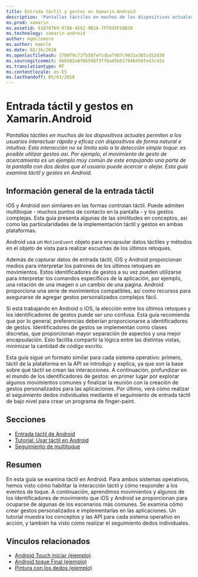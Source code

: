 ```yaml
---
title: Entrada táctil y gestos en Xamarin.Android
description: 'Pantallas táctiles en muchos de los dispositivos actuales permiten a los usuarios interactuar rápida y eficaz con dispositivos de forma natural e intuitiva. Esta interacción no se limita solo a la detección simple toque: es posible utilizar gestos así. Por ejemplo, el movimiento de gesto de acercamiento es un ejemplo muy común de este empujando una parte de la pantalla con dos dedos que el usuario puede acercar o alejar. Esta guía examina táctil y gestos en Android.'
ms.prod: xamarin
ms.assetid: 61874769-978A-4562-9B2A-7FFD45F58B38
ms.technology: xamarin-android
author: mgmclemore
ms.author: mamcle
ms.date: 02/16/2018
ms.openlocfilehash: 3700f9c73fb58fefcdba7987c9931e385cd52d38
ms.sourcegitcommit: 4b0582a0f06598f3ff8ad5b817946459fed3c42a
ms.translationtype: MT
ms.contentlocale: es-ES
ms.lasthandoff: 05/03/2018
---
```

# <a name="touch-and-gestures-in-xamarinandroid"></a>Entrada táctil y gestos en Xamarin.Android

_Pantallas táctiles en muchos de los dispositivos actuales permiten a los usuarios interactuar rápida y eficaz con dispositivos de forma natural e intuitiva. Esta interacción no se limita solo a la detección simple toque: es posible utilizar gestos así. Por ejemplo, el movimiento de gesto de acercamiento es un ejemplo muy común de este empujando una parte de la pantalla con dos dedos que el usuario puede acercar o alejar. Esta guía examina táctil y gestos en Android._

## <a name="touch-overview"></a>Información general de la entrada táctil

iOS y Android son similares en las formas controlan táctil. Puede admiten multitoque - muchos puntos de contacto en la pantalla - y los gestos complejas. Esta guía presenta algunas de las similitudes en conceptos, así como las particularidades de la implementación táctil y gestos en ambas plataformas.

Android usa un `MotionEvent` objeto para encapsular datos táctiles y métodos en el objeto de vista para realizar escuchas de los últimos retoques.

Además de capturar datos de entrada táctil, iOS y Android proporcionan medios para interpretar los patrones de los últimos retoques en movimientos. Estos identificadores de gestos a su vez pueden utilizarse para interpretar los comandos específicos de la aplicación, por ejemplo, una rotación de una imagen o un cambio de una página. Android proporciona una serie de movimientos compatibles, así como recursos para asegurarse de agregar gestos personalizados complejos fácil.

Si está trabajando en Android o iOS, la elección entre los últimos retoques y los identificadores de gestos puede ser uno confusa. Esta guía recomienda que por lo general, preferencias deberían proporcionarse a identificadores de gestos. Identificadores de gestos se implementan como clases discretas, que proporcionan mayor separación de aspectos y una mejor encapsulación. Esto facilita compartir la lógica entre las distintas vistas, minimizar la cantidad de código escrito.

Esta guía sigue un formato similar para cada sistema operativo: primero, táctil de la plataforma en la API se introdujo y explica, ya que son la base sobre qué táctil se crean las interacciones. A continuación, profundizar en el mundo de los identificadores de gestos: en primer lugar por explorar algunos movimientos comunes y finalizar la reunión con la creación de gestos personalizados para las aplicaciones. Por último, verá cómo realizar el seguimiento dedos individuales mediante el seguimiento de entrada táctil de bajo nivel para crear un programa de finger-paint.

## <a name="sections"></a>Secciones

-  [Entrada táctil de Android](~/android/app-fundamentals/touch/android-touch-walkthrough.md)
-  [Tutorial: Usar táctil en Android](~/android/app-fundamentals/touch/android-touch-walkthrough.md)
-  [Seguimiento de multitoque](touch-tracking.md)

## <a name="summary"></a>Resumen

En esta guía se examina táctil en Android. Para ambos sistemas operativos, hemos visto cómo habilitar la interacción táctil y cómo responder a los eventos de toque. A continuación, aprendimos movimientos y algunos de los identificadores de movimiento que iOS y Android se proporcionan para ocuparse de algunas de los escenarios más comunes. Se examina cómo crear gestos personalizados e implementarlas en las aplicaciones. Un tutorial muestra los conceptos y las API para cada sistema operativo en acción, y también ha visto cómo realizar el seguimiento dedos individuales.



## <a name="related-links"></a>Vínculos relacionados

- [Android Touch iniciar (ejemplo)](https://developer.xamarin.com/samples/monodroid/ApplicationFundamentals/Touch_start)
- [Android toque Final (ejemplo)](https://developer.xamarin.com/samples/monodroid/ApplicationFundamentals/Touch_final)
- [Pintura con los dedos (ejemplo)](https://developer.xamarin.com/samples/monodroid/ApplicationFundamentals/FingerPaint)
